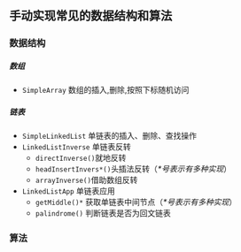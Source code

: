 ## 手动实现常见的数据结构和算法

### 数据结构
##### 数组
* <code>SimpleArray</code> 数组的插入,删除,按照下标随机访问

##### 链表
* <code>SimpleLinkedList</code> 单链表的插入、删除、查找操作 
* <code>LinkedListInverse</code> 单链表反转
	* <code>directInverse()</code>就地反转
	* <code>headInsertInvers\*()</code>头插法反转（*\*号表示有多种实现*）
	* <code>arrayInverse()</code>借助数组反转
* <code>LinkedListApp</code> 单链表应用
	* <code>getMiddle()\*</code>	获取单链表中间节点（*\*号表示有多种实现*）
	* <code>palindrome()</code> 判断链表是否为回文链表
### 算法
